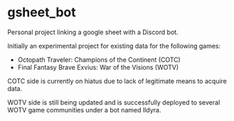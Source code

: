 # gsheet_bot
Personal project linking a google sheet with a Discord bot.

Initially an experimental project for existing data for the following games:
- Octopath Traveler: Champions of the Continent (COTC)
- Final Fantasy Brave Exvius: War of the Visions (WOTV)

COTC side is currently on hiatus due to lack of legitimate means to acquire data.

WOTV side is still being updated and is successfully deployed to several WOTV game communities under a bot named Ildyra.
